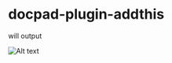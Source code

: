 docpad-plugin-addthis
=====================

will output 

![Alt text](http://4.bp.blogspot.com/--hQ6WcijYXw/UCVtsA98RyI/AAAAAAAAAfc/lc05n8JoEcs/s320/VS1.png "AddThis Vertical Floating Bar")
